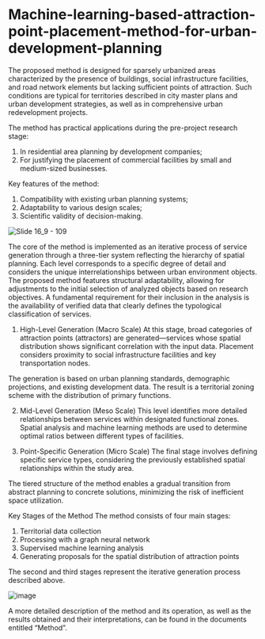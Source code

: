 # Machine-learning-based-attraction-point-placement-method-for-urban-development-planning
The proposed method is designed for sparsely urbanized areas characterized by the presence of buildings, social infrastructure facilities, and road network elements but lacking sufficient points of attraction. Such conditions are typical for territories described in city master plans and urban development strategies, as well as in comprehensive urban redevelopment projects.

The method has practical applications during the pre-project research stage:
1. In residential area planning by development companies;
2. For justifying the placement of commercial facilities by small and medium-sized businesses.

Key features of the method:
1. Compatibility with existing urban planning systems;
2. Adaptability to various design scales;
3. Scientific validity of decision-making.

![Slide 16_9 - 109](https://github.com/user-attachments/assets/e07880ad-1b14-4ee9-b489-b01acc59388f)

The core of the method is implemented as an iterative process of service generation through a three-tier system reflecting the hierarchy of spatial planning. Each level corresponds to a specific degree of detail and considers the unique interrelationships between urban environment objects. The proposed method features structural adaptability, allowing for adjustments to the initial selection of analyzed objects based on research objectives. A fundamental requirement for their inclusion in the analysis is the availability of verified data that clearly defines the typological classification of services.

1. High-Level Generation (Macro Scale)
At this stage, broad categories of attraction points (attractors) are generated—services whose spatial distribution shows significant correlation with the input data. Placement considers proximity to social infrastructure facilities and key transportation nodes.

The generation is based on urban planning standards, demographic projections, and existing development data. The result is a territorial zoning scheme with the distribution of primary functions.

2. Mid-Level Generation (Meso Scale)
This level identifies more detailed relationships between services within designated functional zones. Spatial analysis and machine learning methods are used to determine optimal ratios between different types of facilities.

3. Point-Specific Generation (Micro Scale)
The final stage involves defining specific service types, considering the previously established spatial relationships within the study area.

The tiered structure of the method enables a gradual transition from abstract planning to concrete solutions, minimizing the risk of inefficient space utilization.

Key Stages of the Method
The method consists of four main stages:
1. Territorial data collection
2. Processing with a graph neural network
3. Supervised machine learning analysis
4. Generating proposals for the spatial distribution of attraction points

The second and third stages represent the iterative generation process described above.

![image](https://github.com/user-attachments/assets/b948a2b1-c2f6-4b7f-a768-ba20fbd2582d)

A more detailed description of the method and its operation, as well as the results obtained and their interpretations, can be found in the documents entitled “Method”.
